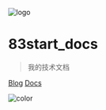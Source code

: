 <!-- 封面页面 -->
![logo](https://83-cloud-space.oss-cn-shenzhen.aliyuncs.com/File/DocsifyFile/doc_128.svg)

# 83start_docs

> 我的技术文档



[Blog](http://120.79.2.168:8090/)
[Docs](home.md)

![color](#caf6d7)

